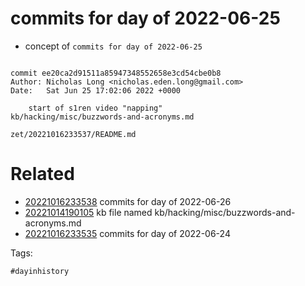 # commits for day of 2022-06-25

- concept of `commits for day of 2022-06-25`

```

commit ee20ca2d91511a85947348552658e3cd54cbe0b8
Author: Nicholas Long <nicholas.eden.long@gmail.com>
Date:   Sat Jun 25 17:02:06 2022 +0000

    start of s1ren video "napping"
kb/hacking/misc/buzzwords-and-acronyms.md
```

` zet/20221016233537/README.md `

# Related

- [20221016233538](/zet/20221016233538/README.md) commits for day of 2022-06-26
- [20221014190105](/zet/20221014190105/README.md) kb file named kb/hacking/misc/buzzwords-and-acronyms.md
- [20221016233535](/zet/20221016233535/README.md) commits for day of 2022-06-24

Tags:

    #dayinhistory
